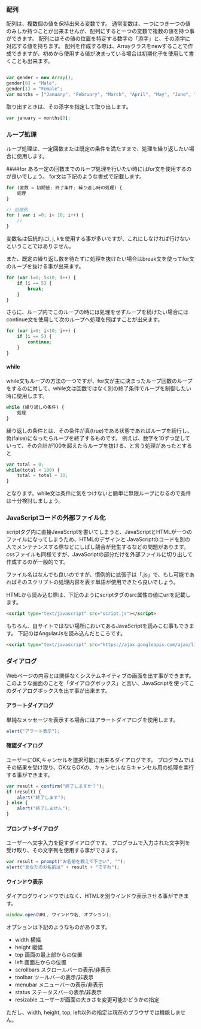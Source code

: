 ### 配列

配列は、複数個の値を保持出来る変数です。
通常変数は、一つにつき一つの値のみしか持つことが出来ませんが、配列にすると一つの変数で複数の値を持つ事ができます。
配列にはその値の位置を特定する数字の「添字」と、その添字に対応する値を持ちます。
配列を作成する際は、Arrayクラスをnewすることで作成できますが、初めから使用する値が決まっている場合は初期化子を使用して書くことも出来ます。

```javascript

var gender = new Array();
gender[0] = "Male";
gender[1] = "Female";
var months = ["January", "February", "March", "April", "May", "June", "July", "August", "September", "October", "November", "December"]; // これでも作成できる

```

取り出すときは、その添字を指定して取り出します。

```javascript
var january = months[0];
```

### ループ処理
ループ処理は、一定回数または既定の条件を満たすまで、処理を繰り返したい場合に使用します。

####for
ある一定の回数までのループ処理を行いたい時にはfor文を使用するのが良いでしょう。
for文は下記のような書式で記載します。

```javascript
for (変数 = 初期値; 終了条件; 繰り返し時の処理) {
	処理
}

// 処理例
for ( var i =0; i< 10; i++) {
	//
}
```

変数名は伝統的にi, j, kを使用する事が多いですが、これにしなければ行けないということではありません。

また、既定の繰り返し数を待たずに処理を抜けたい場合はbreak文を使ってfor文のループを抜ける事が出来ます。

```javascript
for (var i=0; i<10; i++) {
	if (i == 5) {
		break;
	}
}
```

さらに、ループ内でこのループの時には処理をせずループを続けたい場合にはcontinue文を使用して次のループへ処理を飛ばすことが出来ます。

```javascript
for (var i=0; i<10; i++) {
	if (i == 5) {
		continue;
	}
}
```
#### while
while文もループの方法の一つですが、for文が主に決まったループ回数のループをするのに対して、while文は回数ではなく別の終了条件でループを制御したい時に使用します。

```javascript
while (繰り返しの条件) {
	処理
}
```

繰り返しの条件とは、その条件が真(true)である状態であればループを続行し、偽(false)になったらループを終了するものです。
例えば、数字を10ずつ足していって、その合計が100を超えたらループを抜ける、と言う処理があったとすると

```javascript
var total = 0;
while(total < 100) {
	total = total + 10;
}
```

となります。while文は条件に気をつけないと簡単に無限ループになるので条件は十分検討しましょう。

### JavaScriptコードの外部ファイル化
scriptタグ内に直接JavaScriptを書いてしまうと、JavaScriptとHTMLが一つのファイルになってしまうため、HTMLのデザインと
JavaScriptのコードを別の人でメンテナンスする際などにしばし競合が発生するなどの問題があります。
cssファイルも同様ですが、JavaScriptの部分だけを外部ファイルに切り出して作成するのが一般的です。

ファイル名はなんでも良いのですが、慣例的に拡張子は「.js」で、もし可能であればそのスクリプトの処理内容を表す単語が使用できたら良いでしょう。

HTMLから読み込む際は、下記のようにscriptタグのsrc属性の値にurlを記載します。

```html
<script type="text/javascript" src="script.js"></script>
```

もちろん、自サイトではない場所においてあるJavaScriptを読みこむ事もできます。
下記のはAngularJsを読み込んだところです。

```html
<script type="text/javascript" src="https://ajax.googleapis.com/ajax/libs/angularjs/1.4.9/angular.min.js"></script>
```

### ダイアログ
Webページの内容とは関係なくシステムネイティブの画面を出す事ができます。
このような画面のことを「ダイアログボックス」と言い、JavaScriptを使ってこのダイアログボックスを出す事が出来ます。

#### アラートダイアログ
単純なメッセージを表示する場合にはアラートダイアログを使用します。

```javascript
alert("アラート表示");
```

#### 確認ダイアログ
ユーザーにOK,キャンセルを選択可能に出来るダイアログです。
プログラムではその結果を受け取り、OKならOKの、キャンセルならキャンセル用の処理を実行する事ができます。

```javascript
var result = confirm("終了しますか？");
if (result) {
	alert("終了します");
} else {
	alert("終了しません");
}
```

#### プロンプトダイアログ
ユーザーへ文字入力を促すダイアログです。
プログラムで入力された文字列を受け取り、その文字列を使用する事ができます。

```javascript
var result = prompt("お名前を教えて下さい", "");
alert("あなたのお名前は" + result + "ですね");
```

#### ウインドウ表示
ダイアログウインドウではなく、HTMLを別ウインドウ表示させる事ができます。

```javascript
window.open(URL, ウインドウ名, オプション);
```

オプションは下記のようなものがあります。
* width 	横幅
* height 	縦幅
* top			画面の最上部からの位置
* left		画面左からの位置
* scrollbars	スクロールバーの表示/非表示
* toolbar			ツールバーの表示/非表示
* menubar			メニューバーの表示/非表示
*	status			ステータスバーの表示/非表示
*	resizable		ユーザーが画面の大きさを変更可能かどうかの指定

ただし、width, height, top, left以外の指定は現在のブラウザでは機能しません。


